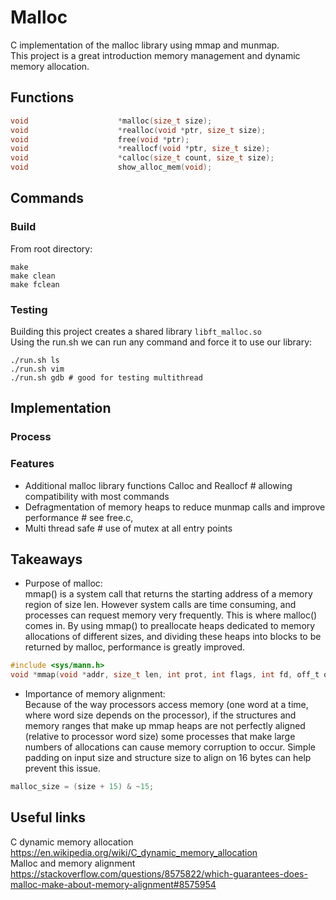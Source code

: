 # Malloc
C implementation of the malloc library using mmap and munmap.  
This project is a great introduction memory management and dynamic memory allocation.

## Functions
```c
void					*malloc(size_t size);
void					*realloc(void *ptr, size_t size);
void					free(void *ptr);
void					*reallocf(void *ptr, size_t size);
void					*calloc(size_t count, size_t size);
void					show_alloc_mem(void);
```

## Commands
### Build
From root directory:

    make
    make clean
    make fclean

### Testing
Building this project creates a shared library ```libft_malloc.so```  
Using the run.sh we can run any command and force it to use our library:

    ./run.sh ls
    ./run.sh vim
    ./run.sh gdb # good for testing multithread

## Implementation
### Process



### Features
- Additional malloc library functions Calloc and Reallocf # allowing compatibility with most commands
- Defragmentation of memory heaps to reduce munmap calls and improve performance # see free.c,
- Multi thread safe # use of mutex at all entry points

## Takeaways
- Purpose of malloc:  
mmap() is a system call that returns the starting address of a memory region of size len. However system calls are time consuming, and processes can request memory very frequently. This is where malloc() comes in. By using mmap() to preallocate heaps dedicated to memory allocations of different sizes, and dividing these heaps into blocks to be returned by malloc, performance is greatly improved.
```c
#include <sys/mann.h>
void *mmap(void *addr, size_t len, int prot, int flags, int fd, off_t offset);
```
- Importance of memory alignment:  
Because of the way processors access memory (one word at a time, where word size depends on the processor), if the structures and memory ranges that make up mmap heaps are not perfectly aligned (relative to processor word size) some processes that make large numbers of allocations can cause memory corruption to occur.
Simple padding on input size and structure size to align on 16 bytes can help prevent this issue.
```c
malloc_size = (size + 15) & ~15;
```

## Useful links
C dynamic memory allocation https://en.wikipedia.org/wiki/C_dynamic_memory_allocation  
Malloc and memory alignment https://stackoverflow.com/questions/8575822/which-guarantees-does-malloc-make-about-memory-alignment#8575954  
